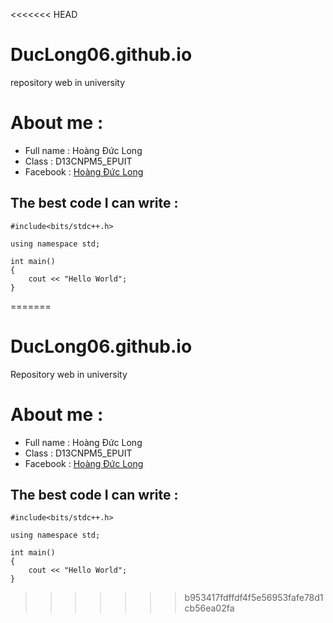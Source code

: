 <<<<<<< HEAD
# DucLong06.github.io
 repository web in university
# About me :
  - Full name : Hoàng Đức Long
  - Class : D13CNPM5_EPUIT
  - Facebook : [Hoàng Đức Long](https://www.facebook.com/duclong2k)
  
## The best code I can write :
 ```
 #include<bits/stdc++.h>
 
 using namespace std;
 
 int main()
 {
     cout << "Hello World";
 }
 ```
=======
# DucLong06.github.io
 Repository web in university
# About me :
  - Full name : Hoàng Đức Long
  - Class : D13CNPM5_EPUIT
  - Facebook : [Hoàng Đức Long](https://www.facebook.com/duclong2k)
  
## The best code I can write :
 ```
 #include<bits/stdc++.h>
 
 using namespace std;
 
 int main()
 {
     cout << "Hello World";
 }
 ```
>>>>>>> b953417fdffdf4f5e56953fafe78d1cb56ea02fa
